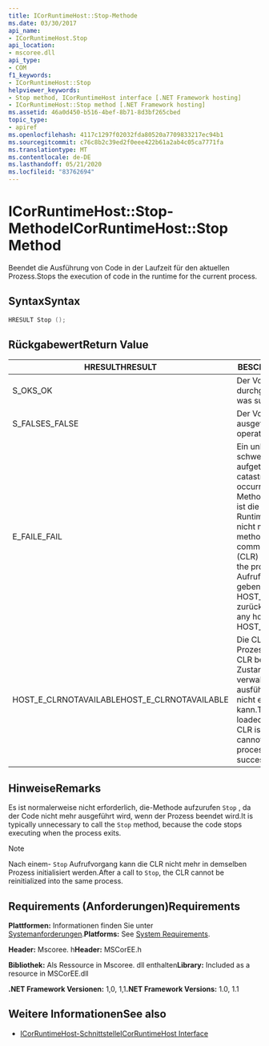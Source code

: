 ```yaml
---
title: ICorRuntimeHost::Stop-Methode
ms.date: 03/30/2017
api_name:
- ICorRuntimeHost.Stop
api_location:
- mscoree.dll
api_type:
- COM
f1_keywords:
- ICorRuntimeHost::Stop
helpviewer_keywords:
- Stop method, ICorRuntimeHost interface [.NET Framework hosting]
- ICorRuntimeHost::Stop method [.NET Framework hosting]
ms.assetid: 46a0d450-b516-4bef-8b71-8d3bf265cbed
topic_type:
- apiref
ms.openlocfilehash: 4117c1297f02032fda80520a7709833217ec94b1
ms.sourcegitcommit: c76c8b2c39ed2f0eee422b61a2ab4c05ca7771fa
ms.translationtype: MT
ms.contentlocale: de-DE
ms.lasthandoff: 05/21/2020
ms.locfileid: "83762694"
---
```

# <a name="icorruntimehoststop-method"></a><span data-ttu-id="f691d-102">ICorRuntimeHost::Stop-Methode</span><span class="sxs-lookup"><span data-stu-id="f691d-102">ICorRuntimeHost::Stop Method</span></span>
<span data-ttu-id="f691d-103">Beendet die Ausführung von Code in der Laufzeit für den aktuellen Prozess.</span><span class="sxs-lookup"><span data-stu-id="f691d-103">Stops the execution of code in the runtime for the current process.</span></span>  
  
## <a name="syntax"></a><span data-ttu-id="f691d-104">Syntax</span><span class="sxs-lookup"><span data-stu-id="f691d-104">Syntax</span></span>  
  
```cpp  
HRESULT Stop ();  
```  
  
## <a name="return-value"></a><span data-ttu-id="f691d-105">Rückgabewert</span><span class="sxs-lookup"><span data-stu-id="f691d-105">Return Value</span></span>  
  
|<span data-ttu-id="f691d-106">HRESULT</span><span class="sxs-lookup"><span data-stu-id="f691d-106">HRESULT</span></span>|<span data-ttu-id="f691d-107">BESCHREIBUNG</span><span class="sxs-lookup"><span data-stu-id="f691d-107">Description</span></span>|  
|-------------|-----------------|  
|<span data-ttu-id="f691d-108">S_OK</span><span class="sxs-lookup"><span data-stu-id="f691d-108">S_OK</span></span>|<span data-ttu-id="f691d-109">Der Vorgang wurde durchgeführt.</span><span class="sxs-lookup"><span data-stu-id="f691d-109">The operation was successful.</span></span>|  
|<span data-ttu-id="f691d-110">S_FALSE</span><span class="sxs-lookup"><span data-stu-id="f691d-110">S_FALSE</span></span>|<span data-ttu-id="f691d-111">Der Vorgang konnte nicht ausgeführt werden.</span><span class="sxs-lookup"><span data-stu-id="f691d-111">The operation failed to complete.</span></span>|  
|<span data-ttu-id="f691d-112">E_FAIL</span><span class="sxs-lookup"><span data-stu-id="f691d-112">E_FAIL</span></span>|<span data-ttu-id="f691d-113">Ein unbekannter, schwerwiegender Fehler ist aufgetreten.</span><span class="sxs-lookup"><span data-stu-id="f691d-113">An unknown, catastrophic failure occurred.</span></span> <span data-ttu-id="f691d-114">Wenn eine Methode E_FAIL zurückgibt, ist die Common Language Runtime (CLR) im Prozess nicht mehr verwendbar.</span><span class="sxs-lookup"><span data-stu-id="f691d-114">If a method returns E_FAIL, the common language runtime (CLR) is no longer usable in the process.</span></span> <span data-ttu-id="f691d-115">Nachfolgende Aufrufe von Hosting-APIs geben HOST_E_CLRNOTAVAILABLE zurück.</span><span class="sxs-lookup"><span data-stu-id="f691d-115">Subsequent calls to any hosting APIs return HOST_E_CLRNOTAVAILABLE.</span></span>|  
|<span data-ttu-id="f691d-116">HOST_E_CLRNOTAVAILABLE</span><span class="sxs-lookup"><span data-stu-id="f691d-116">HOST_E_CLRNOTAVAILABLE</span></span>|<span data-ttu-id="f691d-117">Die CLR wurde nicht in einen Prozess geladen, oder die CLR befindet sich in einem Zustand, in dem Sie verwalteten Code nicht ausführen oder den-Befehl nicht erfolgreich verarbeiten kann.</span><span class="sxs-lookup"><span data-stu-id="f691d-117">The CLR has not been loaded into a process, or the CLR is in a state in which it cannot run managed code or process the call successfully.</span></span>|  
  
## <a name="remarks"></a><span data-ttu-id="f691d-118">Hinweise</span><span class="sxs-lookup"><span data-stu-id="f691d-118">Remarks</span></span>  
 <span data-ttu-id="f691d-119">Es ist normalerweise nicht erforderlich, die-Methode aufzurufen `Stop` , da der Code nicht mehr ausgeführt wird, wenn der Prozess beendet wird.</span><span class="sxs-lookup"><span data-stu-id="f691d-119">It is typically unnecessary to call the `Stop` method, because the code stops executing when the process exits.</span></span>  
  
> [!NOTE]
> <span data-ttu-id="f691d-120">Nach einem- `Stop` Aufrufvorgang kann die CLR nicht mehr in demselben Prozess initialisiert werden.</span><span class="sxs-lookup"><span data-stu-id="f691d-120">After a call to `Stop`, the CLR cannot be reinitialized into the same process.</span></span>  
  
## <a name="requirements"></a><span data-ttu-id="f691d-121">Requirements (Anforderungen)</span><span class="sxs-lookup"><span data-stu-id="f691d-121">Requirements</span></span>  
 <span data-ttu-id="f691d-122">**Plattformen:** Informationen finden Sie unter [Systemanforderungen](../../get-started/system-requirements.md).</span><span class="sxs-lookup"><span data-stu-id="f691d-122">**Platforms:** See [System Requirements](../../get-started/system-requirements.md).</span></span>  
  
 <span data-ttu-id="f691d-123">**Header:** Mscoree. h</span><span class="sxs-lookup"><span data-stu-id="f691d-123">**Header:** MSCorEE.h</span></span>  
  
 <span data-ttu-id="f691d-124">**Bibliothek:** Als Ressource in Mscoree. dll enthalten</span><span class="sxs-lookup"><span data-stu-id="f691d-124">**Library:** Included as a resource in MSCorEE.dll</span></span>  
  
 <span data-ttu-id="f691d-125">**.NET Framework Versionen:** 1,0, 1,1</span><span class="sxs-lookup"><span data-stu-id="f691d-125">**.NET Framework Versions:** 1.0, 1.1</span></span>  
  
## <a name="see-also"></a><span data-ttu-id="f691d-126">Weitere Informationen</span><span class="sxs-lookup"><span data-stu-id="f691d-126">See also</span></span>

- [<span data-ttu-id="f691d-127">ICorRuntimeHost-Schnittstelle</span><span class="sxs-lookup"><span data-stu-id="f691d-127">ICorRuntimeHost Interface</span></span>](icorruntimehost-interface.md)
